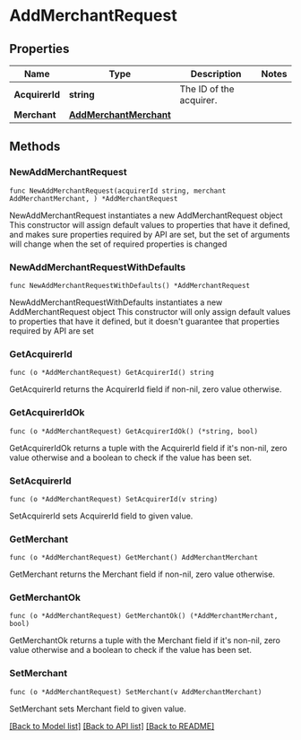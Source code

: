 # AddMerchantRequest

## Properties

Name | Type | Description | Notes
------------ | ------------- | ------------- | -------------
**AcquirerId** | **string** | The ID of the acquirer. | 
**Merchant** | [**AddMerchantMerchant**](AddMerchantMerchant.md) |  | 

## Methods

### NewAddMerchantRequest

`func NewAddMerchantRequest(acquirerId string, merchant AddMerchantMerchant, ) *AddMerchantRequest`

NewAddMerchantRequest instantiates a new AddMerchantRequest object
This constructor will assign default values to properties that have it defined,
and makes sure properties required by API are set, but the set of arguments
will change when the set of required properties is changed

### NewAddMerchantRequestWithDefaults

`func NewAddMerchantRequestWithDefaults() *AddMerchantRequest`

NewAddMerchantRequestWithDefaults instantiates a new AddMerchantRequest object
This constructor will only assign default values to properties that have it defined,
but it doesn't guarantee that properties required by API are set

### GetAcquirerId

`func (o *AddMerchantRequest) GetAcquirerId() string`

GetAcquirerId returns the AcquirerId field if non-nil, zero value otherwise.

### GetAcquirerIdOk

`func (o *AddMerchantRequest) GetAcquirerIdOk() (*string, bool)`

GetAcquirerIdOk returns a tuple with the AcquirerId field if it's non-nil, zero value otherwise
and a boolean to check if the value has been set.

### SetAcquirerId

`func (o *AddMerchantRequest) SetAcquirerId(v string)`

SetAcquirerId sets AcquirerId field to given value.


### GetMerchant

`func (o *AddMerchantRequest) GetMerchant() AddMerchantMerchant`

GetMerchant returns the Merchant field if non-nil, zero value otherwise.

### GetMerchantOk

`func (o *AddMerchantRequest) GetMerchantOk() (*AddMerchantMerchant, bool)`

GetMerchantOk returns a tuple with the Merchant field if it's non-nil, zero value otherwise
and a boolean to check if the value has been set.

### SetMerchant

`func (o *AddMerchantRequest) SetMerchant(v AddMerchantMerchant)`

SetMerchant sets Merchant field to given value.



[[Back to Model list]](../README.md#documentation-for-models) [[Back to API list]](../README.md#documentation-for-api-endpoints) [[Back to README]](../README.md)



